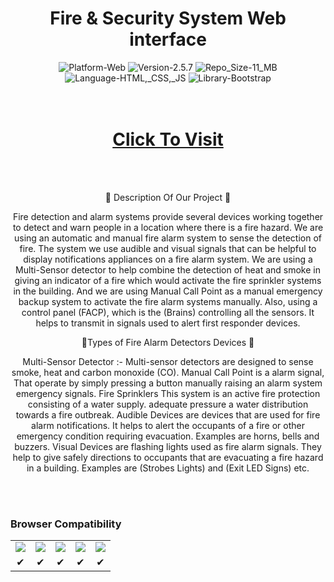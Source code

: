 # <h1 align="center">Fire & Security System Web interface </h1>
<p align="center">
	<img src="https://img.shields.io/badge/Platform-Web-brightgreen.svg" alt="Platform-Web"/>
	<img src="https://img.shields.io/badge/Version-2.5.7-green.svg" alt="Version-2.5.7"/>
	<img src="https://img.shields.io/badge/Repo_Size-11_MB-orange.svg" alt="Repo_Size-11_MB"/>
  	<img src="https://img.shields.io/badge/Language-HTML,_CSS,_JS-red.svg" alt="Language-HTML,_CSS,_JS"/>
  	<img src="https://img.shields.io/badge/Framework-Bootstrap-563d7c.svg" alt="Library-Bootstrap"/> <br/><br/><br/>
</p>

<h1 align="center"><a href="https://fire-alarm.netlify.app/">Click To Visit</a></h1>
<br>
<br>
<center><p> 🚨 Description Of Our Project 🚨

Fire detection and alarm systems provide several devices working together to detect and warn people in a location where there is a fire hazard. We are using an automatic and manual fire alarm system to sense the detection of fire. The system we use audible and visual signals that can be helpful to display notifications appliances on a fire alarm system. We are using a Multi-Sensor detector to help combine the detection of heat and smoke in giving an indicator of a fire which would activate the fire sprinkler systems in the building. And we are using Manual Call Point as a manual emergency backup system to activate the fire alarm systems manually. Also, using a control panel (FACP), which is the (Brains) controlling all the sensors. It helps to transmit in signals used to alert first responder devices.


🚨Types of Fire Alarm Detectors Devices 🚨

Multi-Sensor Detector :- Multi-sensor detectors are designed to sense smoke, heat and carbon monoxide (CO). Manual Call Point is a alarm signal, That operate by simply pressing a button manually raising an alarm system emergency signals.   Fire Sprinklers This system is an active fire protection consisting of a water supply. adequate pressure a water distribution  towards a fire outbreak. Audible Devices are devices that are used for fire alarm notifications. It helps to alert the occupants of a fire or other emergency condition requiring evacuation. Examples are horns, bells and buzzers. Visual Devices are flashing lights used as fire alarm signals. They help to give safely directions to occupants that are evacuating a fire hazard in a building. Examples are (Strobes Lights) and (Exit LED Signs) etc. </p></center>
<br>
<br>
<h3> Browser Compatibility </h3>
<Center><table>
  <tr align="center">
    <td> <img src="https://raw.github.com/alrra/browser-logos/master/src/chrome/chrome_48x48.png" /> </td>
    <td> <img src="https://raw.github.com/alrra/browser-logos/master/src/firefox/firefox_48x48.png" /> </td>
    <td> <img src="https://raw.github.com/alrra/browser-logos/master/src/edge/edge_48x48.png" /> </td>
    <td> <img src="https://raw.github.com/alrra/browser-logos/master/src/safari/safari_48x48.png" /> </td>
    <td> <img src="https://raw.github.com/alrra/browser-logos/master/src/opera/opera_48x48.png" /> </td>
  </tr>
  <tr align="center">
    <td> ✔ </td>
    <td> ✔ </td>
    <td> ✔ </td>
    <td> ✔ </td>
    <td> ✔ </td>
  </tr>
</table>
</Center>
